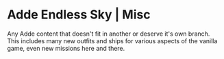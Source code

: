 # Adde Endless Sky | Misc
Any Adde content that doesn't fit in another or deserve it's own branch. This includes many new outfits and ships for various aspects of the vanilla game, even new missions here and there.